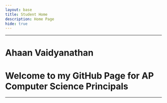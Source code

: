 ```yaml
---
layout: base
title: Student Home 
description: Home Page
hide: true
---
```


---
# Ahaan Vaidyanathan 
# Welcome to my GitHub Page for AP Computer Science Principals
---



<html lang="en">
<head>
    <meta charset="UTF-8">
    <meta name="viewport" content="width=device-width, initial-scale=1.0">
    <title>Cookie Clicker Game</title>
    <style>
        /* Style the link to look like a button */
        .button-link {
            display: inline-block;
            background-color: #4CAF50; /* Green background */
            color: white; /* White text */
            padding: 10px 20px; /* Padding around the text */
            text-align: center; /* Center the text */
            text-decoration: none; /* Remove underline */
            border-radius: 5px; /* Rounded corners */
            font-size: 16px; /* Font size */
            cursor: pointer; /* Pointer/hand icon on hover */
        }

        .button-link:hover {
            background-color: #45a049; /* Darker green on hover */
        }
    </style>
</head>
<body>

<a href="{{site.baseurl}}/cookie-clicker/" class="button-link">Cookie Clicker Game</a> 

</body>
</html>